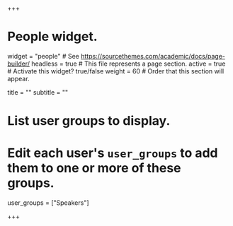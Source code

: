 +++
# People widget.
widget = "people"  # See https://sourcethemes.com/academic/docs/page-builder/
headless = true  # This file represents a page section.
active = true  # Activate this widget? true/false
weight = 60  # Order that this section will appear.

title = ""
subtitle = ""

# List user groups to display.
#   Edit each user's `user_groups` to add them to one or more of these groups.
user_groups = ["Speakers"]

+++
